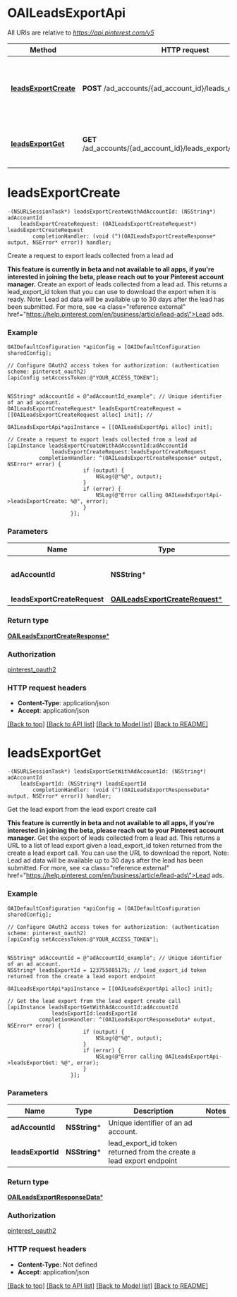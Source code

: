 # OAILeadsExportApi

All URIs are relative to *https://api.pinterest.com/v5*

Method | HTTP request | Description
------------- | ------------- | -------------
[**leadsExportCreate**](OAILeadsExportApi.md#leadsexportcreate) | **POST** /ad_accounts/{ad_account_id}/leads_export | Create a request to export leads collected from a lead ad
[**leadsExportGet**](OAILeadsExportApi.md#leadsexportget) | **GET** /ad_accounts/{ad_account_id}/leads_export/{leads_export_id} | Get the lead export from the lead export create call


# **leadsExportCreate**
```objc
-(NSURLSessionTask*) leadsExportCreateWithAdAccountId: (NSString*) adAccountId
    leadsExportCreateRequest: (OAILeadsExportCreateRequest*) leadsExportCreateRequest
        completionHandler: (void (^)(OAILeadsExportCreateResponse* output, NSError* error)) handler;
```

Create a request to export leads collected from a lead ad

<strong>This feature is currently in beta and not available to all apps, if you're interested in joining the beta, please reach out to your Pinterest account manager.</strong>  Create an export of leads collected from a lead ad. This returns a lead_export_id  token that you can use to download the export when it is ready.  Note: Lead ad data will be available up to 30 days after the lead has been submitted.  For more, see <a class=\"reference external\" href=\"https://help.pinterest.com/en/business/article/lead-ads\">Lead ads</a>.

### Example
```objc
OAIDefaultConfiguration *apiConfig = [OAIDefaultConfiguration sharedConfig];

// Configure OAuth2 access token for authorization: (authentication scheme: pinterest_oauth2)
[apiConfig setAccessToken:@"YOUR_ACCESS_TOKEN"];


NSString* adAccountId = @"adAccountId_example"; // Unique identifier of an ad account.
OAILeadsExportCreateRequest* leadsExportCreateRequest = [[OAILeadsExportCreateRequest alloc] init]; // 

OAILeadsExportApi*apiInstance = [[OAILeadsExportApi alloc] init];

// Create a request to export leads collected from a lead ad
[apiInstance leadsExportCreateWithAdAccountId:adAccountId
              leadsExportCreateRequest:leadsExportCreateRequest
          completionHandler: ^(OAILeadsExportCreateResponse* output, NSError* error) {
                        if (output) {
                            NSLog(@"%@", output);
                        }
                        if (error) {
                            NSLog(@"Error calling OAILeadsExportApi->leadsExportCreate: %@", error);
                        }
                    }];
```

### Parameters

Name | Type | Description  | Notes
------------- | ------------- | ------------- | -------------
 **adAccountId** | **NSString***| Unique identifier of an ad account. | 
 **leadsExportCreateRequest** | [**OAILeadsExportCreateRequest***](OAILeadsExportCreateRequest.md)|  | 

### Return type

[**OAILeadsExportCreateResponse***](OAILeadsExportCreateResponse.md)

### Authorization

[pinterest_oauth2](../README.md#pinterest_oauth2)

### HTTP request headers

 - **Content-Type**: application/json
 - **Accept**: application/json

[[Back to top]](#) [[Back to API list]](../README.md#documentation-for-api-endpoints) [[Back to Model list]](../README.md#documentation-for-models) [[Back to README]](../README.md)

# **leadsExportGet**
```objc
-(NSURLSessionTask*) leadsExportGetWithAdAccountId: (NSString*) adAccountId
    leadsExportId: (NSString*) leadsExportId
        completionHandler: (void (^)(OAILeadsExportResponseData* output, NSError* error)) handler;
```

Get the lead export from the lead export create call

<strong>This feature is currently in beta and not available to all apps, if you're interested in joining the beta, please reach out to your Pinterest account manager.</strong>  Get the export of leads collected from a lead ad. This returns a URL to a list of lead export given a lead_export_id token returned from the create a lead export call. You can use the URL to download the report.  Note: Lead ad data will be available up to 30 days after the lead has been submitted.  For more, see <a class=\"reference external\" href=\"https://help.pinterest.com/en/business/article/lead-ads\">Lead ads</a>.

### Example
```objc
OAIDefaultConfiguration *apiConfig = [OAIDefaultConfiguration sharedConfig];

// Configure OAuth2 access token for authorization: (authentication scheme: pinterest_oauth2)
[apiConfig setAccessToken:@"YOUR_ACCESS_TOKEN"];


NSString* adAccountId = @"adAccountId_example"; // Unique identifier of an ad account.
NSString* leadsExportId = 123755885175; // lead_export_id token returned from the create a lead export endpoint

OAILeadsExportApi*apiInstance = [[OAILeadsExportApi alloc] init];

// Get the lead export from the lead export create call
[apiInstance leadsExportGetWithAdAccountId:adAccountId
              leadsExportId:leadsExportId
          completionHandler: ^(OAILeadsExportResponseData* output, NSError* error) {
                        if (output) {
                            NSLog(@"%@", output);
                        }
                        if (error) {
                            NSLog(@"Error calling OAILeadsExportApi->leadsExportGet: %@", error);
                        }
                    }];
```

### Parameters

Name | Type | Description  | Notes
------------- | ------------- | ------------- | -------------
 **adAccountId** | **NSString***| Unique identifier of an ad account. | 
 **leadsExportId** | **NSString***| lead_export_id token returned from the create a lead export endpoint | 

### Return type

[**OAILeadsExportResponseData***](OAILeadsExportResponseData.md)

### Authorization

[pinterest_oauth2](../README.md#pinterest_oauth2)

### HTTP request headers

 - **Content-Type**: Not defined
 - **Accept**: application/json

[[Back to top]](#) [[Back to API list]](../README.md#documentation-for-api-endpoints) [[Back to Model list]](../README.md#documentation-for-models) [[Back to README]](../README.md)

